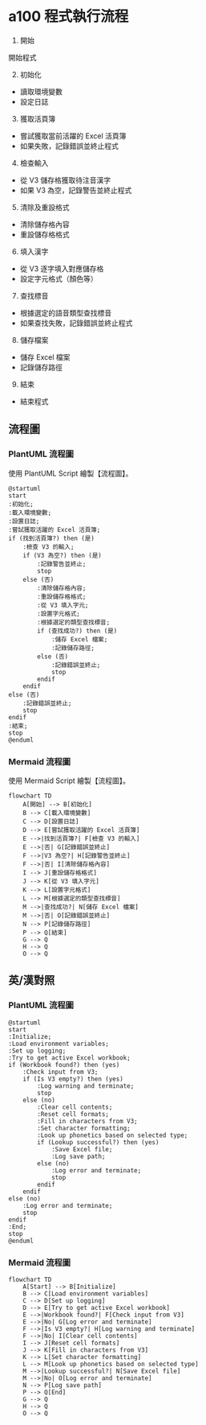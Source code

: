 # a100 程式執行流程

1. 開始

  開始程式

2. 初始化

  - 讀取環境變數
  - 設定日誌

3. 獲取活頁簿

  - 嘗試獲取當前活躍的 Excel 活頁簿
  - 如果失敗，記錄錯誤並終止程式

4. 檢查輸入

  - 從 V3 儲存格獲取待注音漢字
  - 如果 V3 為空，記錄警告並終止程式

5. 清除及重設格式

  - 清除儲存格內容
  - 重設儲存格格式

6. 填入漢字

  - 從 V3 逐字填入對應儲存格
  - 設定字元格式（顏色等）

7. 查找標音

  - 根據選定的語音類型查找標音
  - 如果查找失敗，記錄錯誤並終止程式

8. 儲存檔案

  - 儲存 Excel 檔案
  - 記錄儲存路徑

9. 結束

  - 結束程式




## 流程圖

### PlantUML 流程圖

使用 PlantUML Script 繪製【流程圖】。


```plantuml
@startuml
start
:初始化;
:載入環境變數;
:設置日誌;
:嘗試獲取活躍的 Excel 活頁簿;
if (找到活頁簿?) then (是)
    :檢查 V3 的輸入;
    if (V3 為空?) then (是)
        :記錄警告並終止;
        stop
    else (否)
        :清除儲存格內容;
        :重設儲存格格式;
        :從 V3 填入字元;
        :設置字元格式;
        :根據選定的類型查找標音;
        if (查找成功?) then (是)
            :儲存 Excel 檔案;
            :記錄儲存路徑;
        else (否)
            :記錄錯誤並終止;
            stop
        endif
    endif
else (否)
    :記錄錯誤並終止;
    stop
endif
:結束;
stop
@enduml
```

### Mermaid 流程圖

使用 Mermaid Script 繪製【流程圖】。

```mermaid
flowchart TD
    A[開始] --> B[初始化]
    B --> C[載入環境變數]
    C --> D[設置日誌]
    D --> E[嘗試獲取活躍的 Excel 活頁簿]
    E -->|找到活頁簿?| F[檢查 V3 的輸入]
    E -->|否| G[記錄錯誤並終止]
    F -->|V3 為空?| H[記錄警告並終止]
    F -->|否| I[清除儲存格內容]
    I --> J[重設儲存格格式]
    J --> K[從 V3 填入字元]
    K --> L[設置字元格式]
    L --> M[根據選定的類型查找標音]
    M -->|查找成功?| N[儲存 Excel 檔案]
    M -->|否| O[記錄錯誤並終止]
    N --> P[記錄儲存路徑]
    P --> Q[結束]
    G --> Q
    H --> Q
    O --> Q
```

## 英/漢對照

### PlantUML 流程圖

```plantuml
@startuml
start
:Initialize;
:Load environment variables;
:Set up logging;
:Try to get active Excel workbook;
if (Workbook found?) then (yes)
    :Check input from V3;
    if (Is V3 empty?) then (yes)
        :Log warning and terminate;
        stop
    else (no)
        :Clear cell contents;
        :Reset cell formats;
        :Fill in characters from V3;
        :Set character formatting;
        :Look up phonetics based on selected type;
        if (Lookup successful?) then (yes)
            :Save Excel file;
            :Log save path;
        else (no)
            :Log error and terminate;
            stop
        endif
    endif
else (no)
    :Log error and terminate;
    stop
endif
:End;
stop
@enduml
```

### Mermaid 流程圖

```mermaid
flowchart TD
    A[Start] --> B[Initialize]
    B --> C[Load environment variables]
    C --> D[Set up logging]
    D --> E[Try to get active Excel workbook]
    E -->|Workbook found?| F[Check input from V3]
    E -->|No| G[Log error and terminate]
    F -->|Is V3 empty?| H[Log warning and terminate]
    F -->|No| I[Clear cell contents]
    I --> J[Reset cell formats]
    J --> K[Fill in characters from V3]
    K --> L[Set character formatting]
    L --> M[Look up phonetics based on selected type]
    M -->|Lookup successful?| N[Save Excel file]
    M -->|No| O[Log error and terminate]
    N --> P[Log save path]
    P --> Q[End]
    G --> Q
    H --> Q
    O --> Q
```
